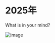 # 2025年
What is in your mind?

![image](https://github.com/user-attachments/assets/4c47107c-50e8-4fdc-818d-b5cb71b8f959)
